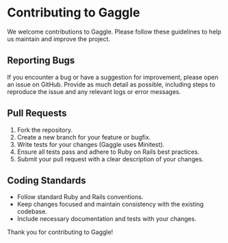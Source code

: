 # Contributing to Gaggle

We welcome contributions to Gaggle. Please follow these guidelines to help us maintain and improve the project.

## Reporting Bugs

If you encounter a bug or have a suggestion for improvement, please open an issue on GitHub. Provide as much detail as possible, including steps to reproduce the issue and any relevant logs or error messages.

## Pull Requests

1. Fork the repository.
2. Create a new branch for your feature or bugfix.
3. Write tests for your changes (Gaggle uses Minitest).
4. Ensure all tests pass and adhere to Ruby on Rails best practices.
5. Submit your pull request with a clear description of your changes.

## Coding Standards

- Follow standard Ruby and Rails conventions.
- Keep changes focused and maintain consistency with the existing codebase.
- Include necessary documentation and tests with your changes.

Thank you for contributing to Gaggle!
